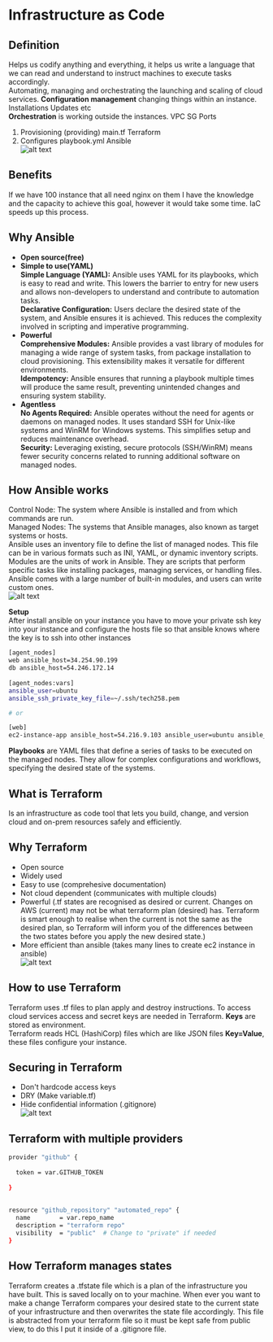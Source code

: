 # Infrastructure as Code
## Definition
Helps us codify anything and everything, it helps us write a language that we can read and understand to instruct machines to execute tasks accordingly.<br>
Automating, managing and orchestrating the launching and scaling of cloud services.
**Configuration management** changing things within an instance. Installations Updates etc<br>
**Orchestration** is working outside the instances. VPC SG Ports<br>
1. Provisioning (providing) main.tf Terraform
2. Configures playbook.yml Ansible<br>
![alt text](images/IaC.png)
## Benefits
If we have 100 instance that all need nginx on them I have the knowledge and the capacity to achieve this goal, however it would take some time. IaC speeds up this process.

## Why Ansible
- **Open source(free)**<Br>
- **Simple to use(YAML)**<br>
    **Simple Language (YAML):** Ansible uses YAML for its playbooks, which is easy to read and write. This lowers the barrier to entry for new users and allows non-developers to understand and contribute to automation tasks.<br>
    **Declarative Configuration:** Users declare the desired state of the system, and Ansible ensures it is achieved. This reduces the complexity involved in scripting and imperative programming.<br>
- **Powerful**<br>
    **Comprehensive Modules:** Ansible provides a vast library of modules for managing a wide range of system tasks, from package installation to cloud provisioning. This extensibility makes it versatile for different environments.<br>
**Idempotency:** Ansible ensures that running a playbook multiple times will produce the same result, preventing unintended changes and ensuring system stability.<br>
- **Agentless**<br>
    **No Agents Required:** Ansible operates without the need for agents or daemons on managed nodes. It uses standard SSH for Unix-like systems and WinRM for Windows systems. This simplifies setup and reduces maintenance overhead.<br>
    **Security:** Leveraging existing, secure protocols (SSH/WinRM) means fewer security concerns related to running additional software on managed nodes.<br>
## How Ansible works
Control Node: The system where Ansible is installed and from which commands are run.<br>
Managed Nodes: The systems that Ansible manages, also known as target systems or hosts.<br>
Ansible uses an inventory file to define the list of managed nodes. This file can be in various formats such as INI, YAML, or dynamic inventory scripts.<br>
Modules are the units of work in Ansible. They are scripts that perform specific tasks like installing packages, managing services, or handling files. Ansible comes with a large number of built-in modules, and users can write custom ones.<br>
![alt text](images/ansible.png)<br>

**Setup**<br>
After install ansible on your instance you have to move your private ssh key into your instance and configure the hosts file so that ansible knows where the key is to ssh into other instances
```bash
[agent_nodes]
web ansible_host=34.254.90.199
db ansible_host=54.246.172.14
 
[agent_nodes:vars]
ansible_user=ubuntu
ansible_ssh_private_key_file=~/.ssh/tech258.pem

# or

[web]
ec2-instance-app ansible_host=54.216.9.103 ansible_user=ubuntu ansible_ssh_private_key_file=~/.ssh/tech258.pem
```
**Playbooks** are YAML files that define a series of tasks to be executed on the managed nodes. They allow for complex configurations and workflows, specifying the desired state of the systems.<br>
## What is Terraform
Is an infrastructure as code tool that lets you build, change, and version cloud and on-prem resources safely and efficiently.
## Why Terraform
- Open source
- Widely used
- Easy to use (comprehesive documentation)
- Not cloud dependent (communicates with multiple clouds)<br>
- Powerful (.tf states are recognised as desired or current. Changes on AWS (current) may not be what terraform plan (desired) has. Terraform is smart enough to realise when the current is not the same as the desired plan, so Terraform will inform you of the differences between the two states before you apply the new desired state.)
- More efficient than ansible (takes many lines to create ec2 instance in ansible)<br>
![alt text](images/terraform.png)
## How to use Terraform
Terraform uses .tf files to plan apply and destroy instructions. To access cloud services access and secret keys are needed in Terraform. **Keys** are stored as environment.<br>
Terraform reads HCL (HashiCorp) files which are like JSON files **Key=Value**, these files configure your instance.

## Securing in Terraform
- Don't hardcode access keys
- DRY (Make variable.tf)
- Hide confidential information (.gitignore)<br>
![alt text](images/securing_terraform.png)
## Terraform with multiple providers
```bash
provider "github" {
 
  token = var.GITHUB_TOKEN
 
}
 
 
resource "github_repository" "automated_repo" {
  name        = var.repo_name
  description = "terraform repo"
  visibility  = "public"  # Change to "private" if needed
}
```

## How Terraform manages states
Terraform creates a .tfstate file which is a plan of the infrastructure you have built. This is saved locally on to your machine. When ever you want to make a change Terraform compares your desired state to the current state of your infrastructure and then overwrites the state file accordingly. This file is abstracted from your terraform file so it must be kept safe from public view, to do this I put it inside of a .gitignore file.